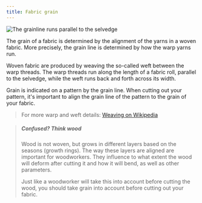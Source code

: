 ```yaml
---
title: Fabric grain
---
```


![The grainline runs parallel to the selvedge](fabric-grain.jpg)

The grain of a fabric is determined by the alignment of the yarns in a woven fabric. More precisely, the grain line is determined by how the warp yarns run.

Woven fabric are produced by weaving the so-called weft between the warp threads. The warp threads run along the length of a fabric roll, parallel to the selvedge, while the weft runs back and forth across its width.

Grain is indicated on a pattern by the grain line. When cutting out your pattern, it's important to align the grain line of the pattern to the grain of your fabric.

> For more warp and weft details: [Weaving on Wikipedia](http://en.wikipedia.org/wiki/Weaving)

> ##### Confused? Think wood
>
> Wood is not woven, but grows in different layers based on the seasons (growth rings). The way these layers are aligned are important for woodworkers. They influence to what extent the wood will deform after cutting it and how it will bend, as well as other parameters.
>
> Just like a woodworker will take this into account before cutting the wood, you should take grain into account before cutting out your fabric.
